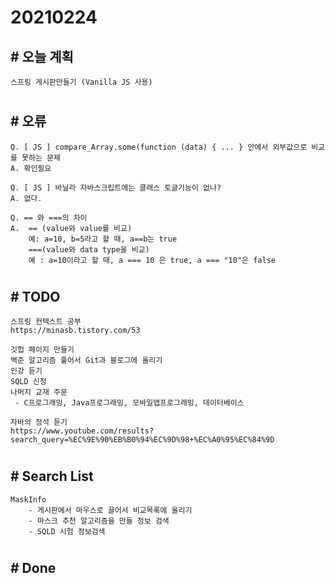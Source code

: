 # 20210224

## # 오늘 계획

    스프링 게시판만들기 (Vanilla JS 사용)
#

## # 오류
    Q. [ JS ] compare_Array.some(function (data) { ... } 안에서 외부값으로 비교를 못하는 문제
    A. 확인필요

    Q. [ JS ] 바닐라 자바스크립트에는 클래스 토글기능이 없나?
    A. 없다.

    Q. == 와 ===의 차이
    A.  == (value와 value를 비교)
        예: a=10, b=5라고 할 때, a==b는 true
        ===(value와 data type을 비교)
        예 : a=10이라고 할 때, a === 10 은 true, a === "10"은 false
#

## # TODO
    스프링 컨텍스트 공부
    https://minasb.tistory.com/53

    깃헙 페이지 만들기
    백준 알고리즘 풀어서 Git과 블로그에 올리기
    인강 듣기
    SQLD 신청
    나머지 교재 주문
     - C프로그래밍, Java프로그래밍, 모바일앱프로그래밍, 데이터베이스
    
    자바의 정석 듣기
    https://www.youtube.com/results?search_query=%EC%9E%90%EB%B0%94%EC%9D%98+%EC%A0%95%EC%84%9D
#

## # Search List
    MaskInfo
        - 게시판에서 마우스로 끌어서 비교목록에 올리기
        - 마스크 추천 알고리즘을 만들 정보 검색
        - SQLD 시험 정보검색
#

## # Done


